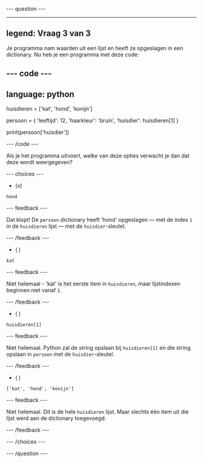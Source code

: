 
--- question ---

---
legend: Vraag 3 van 3
---

Je programma nam waarden uit een lijst en heeft ze opgeslagen in een dictionary. Nu heb je een programma met deze code:

--- code ---
---
language: python
---

huisdieren = ['kat', 'hond', 'konijn']

persoon = {
    'leeftijd': 12,
    'haarkleur': 'bruin',
    'huisdier': huisdieren[1]
}

print(persoon['huisdier'])

--- /code ---

Als je het programma uitvoert, welke van deze opties verwacht je dan dat deze wordt weergegeven?

--- choices ---

- (x)
```
hond
```
  --- feedback ---

  Dat klopt! De `persoon` dictionary heeft 'hond' opgeslagen — met de index `1` in de `huisdieren` lijst — met de `huisdier`-sleutel.

  --- /feedback ---

- ( )
```
kat
```

  --- feedback ---

  Niet helemaal - 'kat' is het eerste item in `huisdieren`, maar lijstindexen beginnen niet vanaf `1`.

  --- /feedback ---

- ( )
```
huisdieren[1]
```

  --- feedback ---

  Niet helemaal. Python zal de string opslaan bij `huisdieren[1]` en die string opslaan in `persoon` met de `huisdier`-sleutel.

  --- /feedback ---

- ( )
```
['kat', 'hond', 'konijn']
```

  --- feedback ---

  Niet helemaal. Dit is de hele `huisdieren` lijst. Maar slechts één item uit die lijst werd aan de dictionary toegevoegd.

  --- /feedback ---

--- /choices ---

--- /question ---

